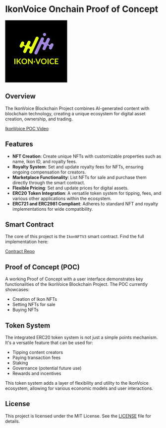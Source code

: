 # IkonVoice Onchain Proof of Concept

<img src="assets/ikonvoice_logo.png" alt="IkonVoice Logo" width="200"/>

## Overview

The IkonVoice Blockchain Project combines AI-generated content with blockchain technology, creating a unique ecosystem for digital asset creation, ownership, and trading.

[IkonVoice POC Video](https://drive.google.com/file/d/1V-DtZHe_jqil58HXoQPCaFY5dRlizA9E/view)

## Features

- **NFT Creation**: Create unique NFTs with customizable properties such as name, Ikon ID, and royalty fees.
- **Royalty System**: Set and update royalty fees for NFTs, ensuring ongoing compensation for creators.
- **Marketplace Functionality**: List NFTs for sale and purchase them directly through the smart contract.
- **Flexible Pricing**: Set and update prices for digital assets.
- **ERC20 Token Integration**: A versatile token system for tipping, fees, and various other applications within the ecosystem.
- **ERC721 and ERC2981 Compliant**: Adheres to standard NFT and royalty implementations for wide compatibility.



## Smart Contract

The core of this project is the `IkonNFTV3` smart contract. Find the full implementation here:

[Contract Repo](https://github.com/IkonAI-App/ikon-contracts)

## Proof of Concept (POC)

A working Proof of Concept with a user interface demonstrates key functionalities of the IkonVoice Blockchain Project. The POC currently showcases:

- Creation of Ikon NFTs
- Setting NFTs for sale
- Buying NFTs

## Token System

The integrated ERC20 token system is not just a simple points mechanism. It's a versatile feature that can be used for:

- Tipping content creators
- Paying transaction fees
- Staking
- Governance (potential future use)
- Rewards and incentives

This token system adds a layer of flexibility and utility to the IkonVoice ecosystem, allowing for various economic models and user interactions.


## License

This project is licensed under the MIT License. See the [LICENSE](LICENSE) file for details.

